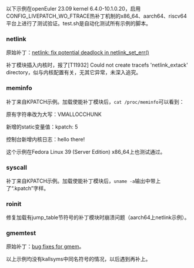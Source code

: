 以下示例在openEuler 23.09 kernel 6.4.0-10.1.0.20，启用CONFIG_LIVEPATCH_WO_FTRACE热补丁机制的x86_64、aarch64、riscv64平台上进行了测试验证。test.sh是自动化测试所有示例的脚本。

### netlink

原始补丁：[netlink: fix potential deadlock in netlink_set_err()](https://git.kernel.org/pub/scm/linux/kernel/git/stable/linux.git/commit/?h=linux-6.4.y&id=1556ba034b95cfd4f75ea93c1a2679ae0444bba1)

补丁模块插入内核时，报了[T11932] Could not create tracefs 'netlink_extack' directory，似与内核配置有关，无其它异常，未深入追究。

### meminfo

补丁来自KPATCH示例。加载使能补丁模块后，`cat /proc/meminfo`可以看到：

原有字符串改为大写：VMALLOCCHUNK

新增的static变量值：kpatch: 5

控制台新增内核日志：hello there!

这个示例在Fedora Linux 39 (Server Edition) x86_64上也测试通过。

### syscall

补丁来自KPATCH示例。加载使能补丁模块后，`uname -a`输出中带上了“.kpatch”字样。

### roinit

修复加载有jump_table节符号的补丁模块时崩溃问题（aarch64上netlink示例）。

### gmemtest

原始补丁：[bug fixes for gmem](https://gitee.com/openeuler/kernel/commit/3511eb3f5f3dbfb53410e5a116748da847338d7c)。

以上示例均没有kallsyms中同名符号的情况，以后遇到再补上。
